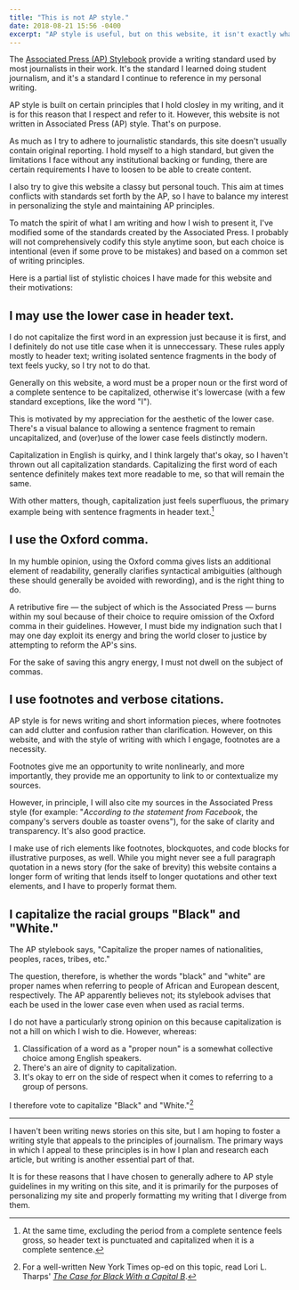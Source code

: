 ```yaml
---
title: "This is not AP style."
date: 2018-08-21 15:56 -0400
excerpt: "AP style is useful, but on this website, it isn't exactly what I need."
---
```


The [Associated Press (AP) Stylebook](https://www.apstylebook.com/) provide a writing standard used by most journalists in their work. It's the standard I learned doing student journalism, and it's a standard I continue to reference in my personal writing.

AP style is built on certain principles that I hold closley in my writing, and it is for this reason that I respect and refer to it. However, this website is not written in Associated Press (AP) style. That's on purpose.

As much as I try to adhere to journalistic standards, this site doesn't usually contain original reporting. I hold myself to a high standard, but given the limitations I face without any institutional backing or funding, there are certain requirements I have to loosen to be able to create content.

I also try to give this website a classy but personal touch. This aim at times conflicts with standards set forth by the AP, so I have to balance my interest in personalizing the style and maintaining AP principles.

To match the spirit of what I am writing and how I wish to present it, I've modified some of the standards created by the Associated Press. I probably will not comprehensively codify this style anytime soon, but each choice is intentional (even if some prove to be mistakes) and based on a common set of writing principles.

Here is a partial list of stylistic choices I have made for this website and their motivations:

## I may use the lower case in header text.

I do not capitalize the first word in an expression just because it is first, and I definitely do not use title case when it is unneccessary. These rules apply mostly to header text; writing isolated sentence fragments in the body of text feels yucky, so I try not to do that.

Generally on this website, a word must be a proper noun or the first word of a complete sentence to be capitalized, otherwise it's lowercase (with a few standard exceptions, like the word "I").

This is motivated by my appreciation for the aesthetic of the lower case. There's a visual balance to allowing a sentence fragment to remain uncapitalized, and (over)use of the lower case feels distinctly modern.

Capitalization in English is quirky, and I think largely that's okay, so I haven't thrown out all capitalization standards. Capitalizing the first word of each sentence definitely makes text more readable to me, so that will remain the same.

With other matters, though, capitalization just feels superfluous, the primary example being with sentence fragments in header text.[^punctuated-headers]

## I use the Oxford comma.

In my humble opinion, using the Oxford comma gives lists an additional element of readability, generally clarifies syntactical ambiguities (although these should generally be avoided with rewording), and is the right thing to do.

A retributive fire — the subject of which is the Associated Press — burns within my soul because of their choice to require omission of the Oxford comma in their guidelines. However, I must bide my indignation such that I may one day exploit its energy and bring the world closer to justice by attempting to reform the AP's sins.

For the sake of saving this angry energy, I must not dwell on the subject of commas.

## I use footnotes and verbose citations.

AP style is for news writing and short information pieces, where footnotes can add clutter and confusion rather than clarification. However, on this website, and with the style of writing with which I engage, footnotes are a necessity.

Footnotes give me an opportunity to write nonlinearly, and more importantly, they provide me an opportunity to link to or contextualize my sources.

However, in principle, I will also cite my sources in the Associated Press style (for example: "*According to the statement from Facebook*, the company's servers double as toaster ovens"), for the sake of clarity and transparency. It's also good practice.

I make use of rich elements like footnotes, blockquotes, and code blocks for illustrative purposes, as well. While you might never see a full paragraph quotation in a news story (for the sake of brevity) this website contains a longer form of writing that lends itself to longer quotations and other text elements, and I have to properly format them.

## I capitalize the racial groups "Black" and "White."

The AP stylebook says, "Capitalize the proper names of nationalities, peoples, races, tribes, etc."

The question, therefore, is whether the words "black" and "white" are proper names when referring to people of African and European descent, respectively. The AP apparently believes not; its stylebook advises that each be used in the lower case even when used as racial terms.

I do not have a particularly strong opinion on this because capitalization is not a hill on which I wish to die. However, whereas:

1. Classification of a word as a "proper noun" is a somewhat collective choice among English speakers.
2. There's an aire of dignity to capitalization.
3. It's okay to err on the side of respect when it comes to referring to a group of persons.

I therefore vote to capitalize "Black" and "White."[^Tharps-op-ed]

----

I haven't been writing news stories on this site, but I am hoping to foster a writing style that appeals to the principles of journalism. The primary ways in which I appeal to these principles is in how I plan and research each article, but writing is another essential part of that.

It is for these reasons that I have chosen to generally adhere to AP style guidelines in my writing on this site, and it is primarily for the purposes of personalizing my site and properly formatting my writing that I diverge from them.



[^punctuated-headers]: At the same time, excluding the period from a complete sentence feels gross, so header text is punctuated and capitalized when it is a complete sentence.

[^Tharps-op-ed]: For a well-written New York Times op-ed on this topic, read Lori L. Tharps' [*The Case for Black With a Capital B*](https://www.nytimes.com/2014/11/19/opinion/the-case-for-black-with-a-capital-b.html).
